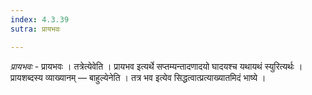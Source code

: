 ```yaml
---
index: 4.3.39
sutra: प्रायभवः

---
```

_प्रायभवः_ - प्रायभवः । तत्रेत्येवेति । प्रायभव इत्यर्थे सप्तम्यन्तादणादयो घादयश्च यथायथं स्युरित्यर्थः । प्रायशब्दस्य व्याख्यानम् — बाहुल्येनेति । तत्र भव इत्येव सिद्धत्वात्प्रत्याख्यातमिदं भाष्ये ।